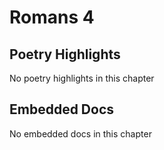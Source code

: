 # Romans 4

## Poetry Highlights

No poetry highlights in this chapter

## Embedded Docs

No embedded docs in this chapter

